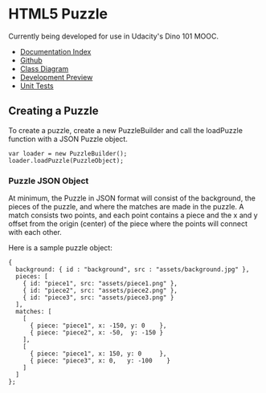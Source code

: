 # HTML5 Puzzle

Currently being developed for use in Udacity's Dino 101 MOOC.

   - [Documentation Index](http://lane.github.io/Puzzle/docs)
   - [Github](http://www.github.com/lane/Puzzle)
   - [Class Diagram](https://github.com/Lane/Puzzle/blob/master/docs/img/ClassDiagram.png)
   - [Development Preview](http://lane.github.io/Puzzle)
   - [Unit Tests](http://lane.github.io/Puzzle/test.html)
   
## Creating a Puzzle

To create a puzzle, create a new PuzzleBuilder and call the loadPuzzle function with a JSON Puzzle object.

    var loader = new PuzzleBuilder();
    loader.loadPuzzle(PuzzleObject);

### Puzzle JSON Object

At minimum, the Puzzle in JSON format will consist of the background, the pieces of the puzzle, and where the matches are made in the puzzle.  A match consists two points, and each point contains a piece and the x and y offset from the origin (center) of the piece where the points will connect with each other.

Here is a sample puzzle object:

    {
      background: { id : "background", src : "assets/background.jpg" },
      pieces: [
        { id: "piece1", src: "assets/piece1.png" },
        { id: "piece2", src: "assets/piece2.png" },
        { id: "piece3", src: "assets/piece3.png" }
      ],
      matches: [
        [ 
          { piece: "piece1", x: -150, y: 0    }, 	
          { piece: "piece2", x: -50,  y: -150 } 
        ],
        [ 
          { piece: "piece1", x: 150, y: 0	  }, 	
          { piece: "piece3", x: 0,   y: -100	} 
        ]
      ]
    };